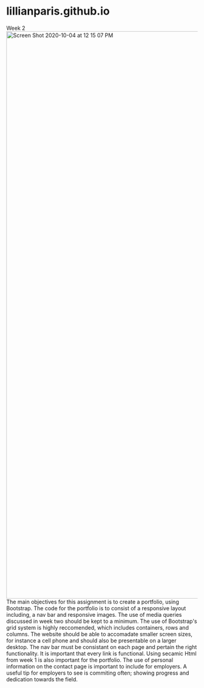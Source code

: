 # lillianparis.github.io
Week 2
<img width="1492" alt="Screen Shot 2020-10-04 at 12 15 07 PM" src="https://user-images.githubusercontent.com/62733242/95025000-6575fb00-063b-11eb-8c3a-f4b7c14c1c44.png">
The main objectives for this assignment is to create a portfolio, using Bootstrap.
The code for the portfolio is to consist of a responsive layout including, a nav
bar and responsive images. The use of media queries discussed in week two should
be kept to a minimum. The use of Bootstrap's grid system is highly reccomended, which includes containers, rows and columns. 
The website should be able to accomadate smaller screen sizes, for instance a cell phone and should also
be presentable on a larger desktop. The nav bar must be consistant on each page
and pertain the right functionality. It is important that every link is functional. Using secamic Html from week 1 is also important for the portfolio.
The use of personal information on the contact page is important to include for
employers. A useful tip for employers to see is commiting often; showing progress and dedication towards the field. 